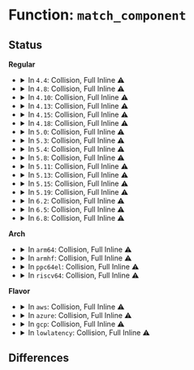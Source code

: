# Function: <code>match_component</code>

## Status
<b>Regular</b>
<ul>
<li>
<details>
<summary>In <code>4.4</code>: Collision, Full Inline ⚠️</summary>

**Collision:** Static-Static Collision

**Inline:** Full

**Transformation:** False

**Instances:**

```
In security/apparmor/domain.c (ffffffff81379e43)
Location: security/apparmor/domain.c:104
Inline: True
```
```
In security/apparmor/label.c (ffffffff8138bef2)
Location: security/apparmor/label.c:1256
Inline: True
Inline callers:
  - security/apparmor/label.c:aa_label_match
  - security/apparmor/label.c:aa_label_match
  - security/apparmor/label.c:aa_label_match
  - security/apparmor/label.c:aa_label_match
```
</details>
</li>
<li>
<details>
<summary>In <code>4.8</code>: Collision, Full Inline ⚠️</summary>

**Collision:** Static-Static Collision

**Inline:** Full

**Transformation:** False

**Instances:**

```
In security/apparmor/domain.c (ffffffff813b2b23)
Location: security/apparmor/domain.c:104
Inline: True
```
```
In security/apparmor/label.c (ffffffff813c6cc5)
Location: security/apparmor/label.c:1265
Inline: True
Inline callers:
  - security/apparmor/label.c:aa_label_match
  - security/apparmor/label.c:aa_label_match
  - security/apparmor/label.c:aa_label_match
  - security/apparmor/label.c:aa_label_match
```
</details>
</li>
<li>
<details>
<summary>In <code>4.10</code>: Collision, Full Inline ⚠️</summary>

**Collision:** Static-Static Collision

**Inline:** Full

**Transformation:** False

**Instances:**

```
In security/apparmor/domain.c (ffffffff813c9ce3)
Location: security/apparmor/domain.c:104
Inline: True
```
```
In security/apparmor/label.c (ffffffff813de2a5)
Location: security/apparmor/label.c:1280
Inline: True
Inline callers:
  - security/apparmor/label.c:aa_label_match
  - security/apparmor/label.c:aa_label_match
  - security/apparmor/label.c:aa_label_match
  - security/apparmor/label.c:aa_label_match
```
</details>
</li>
<li>
<details>
<summary>In <code>4.13</code>: Collision, Full Inline ⚠️</summary>

**Collision:** Static-Static Collision

**Inline:** Full

**Transformation:** False

**Instances:**

```
In security/apparmor/domain.c (ffffffff813df407)
Location: security/apparmor/domain.c:100
Inline: True
```
```
In security/apparmor/label.c (ffffffff813edf43)
Location: security/apparmor/label.c:1246
Inline: True
Inline callers:
  - security/apparmor/label.c:aa_label_match
  - security/apparmor/label.c:aa_label_match
  - security/apparmor/label.c:aa_label_match
  - security/apparmor/label.c:aa_label_match
```
</details>
</li>
<li>
<details>
<summary>In <code>4.15</code>: Collision, Full Inline ⚠️</summary>

**Collision:** Static-Static Collision

**Inline:** Full

**Transformation:** False

**Instances:**

```
In security/apparmor/domain.c (ffffffff81405c87)
Location: security/apparmor/domain.c:100
Inline: True
```
```
In security/apparmor/label.c (ffffffff81415bf3)
Location: security/apparmor/label.c:1246
Inline: True
Inline callers:
  - security/apparmor/label.c:aa_label_match
  - security/apparmor/label.c:aa_label_match
  - security/apparmor/label.c:aa_label_match
  - security/apparmor/label.c:aa_label_match
```
</details>
</li>
<li>
<details>
<summary>In <code>4.18</code>: Collision, Full Inline ⚠️</summary>

**Collision:** Static-Static Collision

**Inline:** Full

**Transformation:** False

**Instances:**

```
In security/apparmor/domain.c (ffffffff8143744e)
Location: security/apparmor/domain.c:101
Inline: True
```
```
In security/apparmor/label.c (ffffffff81447fb1)
Location: security/apparmor/label.c:1245
Inline: True
Inline callers:
  - security/apparmor/label.c:aa_label_match
  - security/apparmor/label.c:aa_label_match
  - security/apparmor/label.c:aa_label_match
  - security/apparmor/label.c:aa_label_match
```
</details>
</li>
<li>
<details>
<summary>In <code>5.0</code>: Collision, Full Inline ⚠️</summary>

**Collision:** Static-Static Collision

**Inline:** Full

**Transformation:** False

**Instances:**

```
In security/apparmor/domain.c (ffffffff8145400e)
Location: security/apparmor/domain.c:101
Inline: True
```
```
In security/apparmor/label.c (ffffffff81464ee1)
Location: security/apparmor/label.c:1246
Inline: True
Inline callers:
  - security/apparmor/label.c:aa_label_match
  - security/apparmor/label.c:aa_label_match
  - security/apparmor/label.c:aa_label_match
  - security/apparmor/label.c:aa_label_match
  - security/apparmor/label.c:aa_label_match
  - security/apparmor/label.c:aa_label_match
  - security/apparmor/label.c:aa_label_match
  - security/apparmor/label.c:aa_label_match
```
</details>
</li>
<li>
<details>
<summary>In <code>5.3</code>: Collision, Full Inline ⚠️</summary>

**Collision:** Static-Static Collision

**Inline:** Full

**Transformation:** False

**Instances:**

```
In security/apparmor/domain.c (ffffffff814819ac)
Location: security/apparmor/domain.c:97
Inline: True
```
```
In security/apparmor/label.c (ffffffff8149248f)
Location: security/apparmor/label.c:1242
Inline: True
Inline callers:
  - security/apparmor/label.c:aa_label_match
  - security/apparmor/label.c:aa_label_match
  - security/apparmor/label.c:aa_label_match
  - security/apparmor/label.c:aa_label_match
  - security/apparmor/label.c:aa_label_match
  - security/apparmor/label.c:aa_label_match
  - security/apparmor/label.c:aa_label_match
  - security/apparmor/label.c:aa_label_match
```
</details>
</li>
<li>
<details>
<summary>In <code>5.4</code>: Collision, Full Inline ⚠️</summary>

**Collision:** Static-Static Collision

**Inline:** Full

**Transformation:** False

**Instances:**

```
In security/apparmor/domain.c (ffffffff8149b6dc)
Location: security/apparmor/domain.c:97
Inline: True
```
```
In security/apparmor/label.c (ffffffff814ac3bf)
Location: security/apparmor/label.c:1269
Inline: True
Inline callers:
  - security/apparmor/label.c:aa_label_match
  - security/apparmor/label.c:aa_label_match
  - security/apparmor/label.c:aa_label_match
  - security/apparmor/label.c:aa_label_match
  - security/apparmor/label.c:aa_label_match
  - security/apparmor/label.c:aa_label_match
  - security/apparmor/label.c:aa_label_match
  - security/apparmor/label.c:aa_label_match
```
</details>
</li>
<li>
<details>
<summary>In <code>5.8</code>: Collision, Full Inline ⚠️</summary>

**Collision:** Static-Static Collision

**Inline:** Full

**Transformation:** False

**Instances:**

```
In security/apparmor/domain.c (ffffffff814f3f85)
Location: security/apparmor/domain.c:97
Inline: True
Inline callers:
  - security/apparmor/domain.c:label_components_match
  - security/apparmor/domain.c:label_components_match
  - security/apparmor/domain.c:label_compound_match
  - security/apparmor/domain.c:label_compound_match
```
```
In security/apparmor/label.c (ffffffff8150879f)
Location: security/apparmor/label.c:1269
Inline: True
Inline callers:
  - security/apparmor/label.c:label_components_match
  - security/apparmor/label.c:label_components_match
  - security/apparmor/label.c:label_components_match
  - security/apparmor/label.c:label_components_match
  - security/apparmor/label.c:label_compound_match
  - security/apparmor/label.c:label_compound_match
  - security/apparmor/label.c:label_compound_match
  - security/apparmor/label.c:label_compound_match
```
</details>
</li>
<li>
<details>
<summary>In <code>5.11</code>: Collision, Full Inline ⚠️</summary>

**Collision:** Static-Static Collision

**Inline:** Full

**Transformation:** False

**Instances:**

```
In security/apparmor/domain.c (ffffffff815110c5)
Location: security/apparmor/domain.c:97
Inline: True
Inline callers:
  - security/apparmor/domain.c:label_components_match
  - security/apparmor/domain.c:label_components_match
  - security/apparmor/domain.c:label_compound_match
  - security/apparmor/domain.c:label_compound_match
```
```
In security/apparmor/label.c (ffffffff8152575f)
Location: security/apparmor/label.c:1269
Inline: True
Inline callers:
  - security/apparmor/label.c:label_components_match
  - security/apparmor/label.c:label_components_match
  - security/apparmor/label.c:label_components_match
  - security/apparmor/label.c:label_components_match
  - security/apparmor/label.c:label_compound_match
  - security/apparmor/label.c:label_compound_match
  - security/apparmor/label.c:label_compound_match
  - security/apparmor/label.c:label_compound_match
```
</details>
</li>
<li>
<details>
<summary>In <code>5.13</code>: Collision, Full Inline ⚠️</summary>

**Collision:** Static-Static Collision

**Inline:** Full

**Transformation:** False

**Instances:**

```
In security/apparmor/domain.c (ffffffff81517a45)
Location: security/apparmor/domain.c:99
Inline: True
Inline callers:
  - security/apparmor/domain.c:label_components_match
  - security/apparmor/domain.c:label_components_match
  - security/apparmor/domain.c:label_compound_match
  - security/apparmor/domain.c:label_compound_match
```
```
In security/apparmor/label.c (ffffffff8152de76)
Location: security/apparmor/label.c:1269
Inline: True
Inline callers:
  - security/apparmor/label.c:aa_label_match
  - security/apparmor/label.c:aa_label_match
  - security/apparmor/label.c:aa_label_match
  - security/apparmor/label.c:aa_label_match
  - security/apparmor/label.c:aa_label_match
  - security/apparmor/label.c:aa_label_match
  - security/apparmor/label.c:aa_label_match
  - security/apparmor/label.c:aa_label_match
```
</details>
</li>
<li>
<details>
<summary>In <code>5.15</code>: Collision, Full Inline ⚠️</summary>

**Collision:** Static-Static Collision

**Inline:** Full

**Transformation:** False

**Instances:**

```
In security/apparmor/domain.c (ffffffff81575a45)
Location: security/apparmor/domain.c:99
Inline: True
Inline callers:
  - security/apparmor/domain.c:label_components_match
  - security/apparmor/domain.c:label_components_match
  - security/apparmor/domain.c:label_compound_match
  - security/apparmor/domain.c:label_compound_match
```
```
In security/apparmor/label.c (ffffffff8158c266)
Location: security/apparmor/label.c:1269
Inline: True
Inline callers:
  - security/apparmor/label.c:aa_label_match
  - security/apparmor/label.c:aa_label_match
  - security/apparmor/label.c:aa_label_match
  - security/apparmor/label.c:aa_label_match
  - security/apparmor/label.c:aa_label_match
  - security/apparmor/label.c:aa_label_match
  - security/apparmor/label.c:aa_label_match
  - security/apparmor/label.c:aa_label_match
```
</details>
</li>
<li>
<details>
<summary>In <code>5.19</code>: Collision, Full Inline ⚠️</summary>

**Collision:** Static-Static Collision

**Inline:** Full

**Transformation:** False

**Instances:**

```
In security/apparmor/domain.c (ffffffff81613a04)
Location: security/apparmor/domain.c:80
Inline: True
Inline callers:
  - security/apparmor/domain.c:label_components_match
  - security/apparmor/domain.c:label_components_match
  - security/apparmor/domain.c:label_compound_match
  - security/apparmor/domain.c:label_compound_match
```
```
In security/apparmor/label.c (ffffffff8162a3a1)
Location: security/apparmor/label.c:1270
Inline: True
Inline callers:
  - security/apparmor/label.c:label_components_match
  - security/apparmor/label.c:label_components_match
  - security/apparmor/label.c:label_components_match
  - security/apparmor/label.c:label_components_match
  - security/apparmor/label.c:label_compound_match
  - security/apparmor/label.c:label_compound_match
  - security/apparmor/label.c:label_compound_match
  - security/apparmor/label.c:label_compound_match
```
</details>
</li>
<li>
<details>
<summary>In <code>6.2</code>: Collision, Full Inline ⚠️</summary>

**Collision:** Static-Static Collision

**Inline:** Full

**Transformation:** False

**Instances:**

```
In security/apparmor/domain.c (ffffffff816c66f4)
Location: security/apparmor/domain.c:87
Inline: True
Inline callers:
  - security/apparmor/domain.c:label_components_match
  - security/apparmor/domain.c:label_components_match
  - security/apparmor/domain.c:label_compound_match
  - security/apparmor/domain.c:label_compound_match
```
```
In security/apparmor/label.c (ffffffff816debb1)
Location: security/apparmor/label.c:1264
Inline: True
Inline callers:
  - security/apparmor/label.c:label_components_match
  - security/apparmor/label.c:label_components_match
  - security/apparmor/label.c:label_components_match
  - security/apparmor/label.c:label_components_match
  - security/apparmor/label.c:label_compound_match
  - security/apparmor/label.c:label_compound_match
  - security/apparmor/label.c:label_compound_match
  - security/apparmor/label.c:label_compound_match
```
</details>
</li>
<li>
<details>
<summary>In <code>6.5</code>: Collision, Full Inline ⚠️</summary>

**Collision:** Static-Static Collision

**Inline:** Full

**Transformation:** False

**Instances:**

```
In security/apparmor/domain.c (ffffffff816ff4e4)
Location: security/apparmor/domain.c:87
Inline: True
Inline callers:
  - security/apparmor/domain.c:label_components_match
  - security/apparmor/domain.c:label_components_match
  - security/apparmor/domain.c:label_compound_match
  - security/apparmor/domain.c:label_compound_match
```
```
In security/apparmor/label.c (ffffffff817181b1)
Location: security/apparmor/label.c:1264
Inline: True
Inline callers:
  - security/apparmor/label.c:label_components_match
  - security/apparmor/label.c:label_components_match
  - security/apparmor/label.c:label_components_match
  - security/apparmor/label.c:label_components_match
  - security/apparmor/label.c:label_compound_match
  - security/apparmor/label.c:label_compound_match
  - security/apparmor/label.c:label_compound_match
  - security/apparmor/label.c:label_compound_match
```
</details>
</li>
<li>
<details>
<summary>In <code>6.8</code>: Collision, Full Inline ⚠️</summary>

**Collision:** Static-Static Collision

**Inline:** Full

**Transformation:** False

**Instances:**

```
In security/apparmor/domain.c (ffffffff8173ca74)
Location: security/apparmor/domain.c:87
Inline: True
Inline callers:
  - security/apparmor/domain.c:label_components_match
  - security/apparmor/domain.c:label_components_match
  - security/apparmor/domain.c:label_compound_match
  - security/apparmor/domain.c:label_compound_match
```
```
In security/apparmor/label.c (ffffffff81756c21)
Location: security/apparmor/label.c:1269
Inline: True
Inline callers:
  - security/apparmor/label.c:label_components_match
  - security/apparmor/label.c:label_components_match
  - security/apparmor/label.c:label_components_match
  - security/apparmor/label.c:label_components_match
  - security/apparmor/label.c:label_compound_match
  - security/apparmor/label.c:label_compound_match
  - security/apparmor/label.c:label_compound_match
  - security/apparmor/label.c:label_compound_match
```
</details>
</li>
</ul>
<b>Arch</b>
<ul>
<li>
<details>
<summary>In <code>arm64</code>: Collision, Full Inline ⚠️</summary>

**Collision:** Static-Static Collision

**Inline:** Full

**Transformation:** False

**Instances:**

```
In security/apparmor/domain.c (ffff800010591fe4)
Location: security/apparmor/domain.c:97
Inline: True
```
```
In security/apparmor/label.c (ffff8000105a37b0)
Location: security/apparmor/label.c:1269
Inline: True
Inline callers:
  - security/apparmor/label.c:aa_label_match
  - security/apparmor/label.c:aa_label_match
  - security/apparmor/label.c:aa_label_match
  - security/apparmor/label.c:aa_label_match
  - security/apparmor/label.c:aa_label_match
  - security/apparmor/label.c:aa_label_match
  - security/apparmor/label.c:aa_label_match
  - security/apparmor/label.c:aa_label_match
```
</details>
</li>
<li>
<details>
<summary>In <code>armhf</code>: Collision, Full Inline ⚠️</summary>

**Collision:** Static-Static Collision

**Inline:** Full

**Transformation:** False

**Instances:**

```
In security/apparmor/domain.c (c0742bf4)
Location: security/apparmor/domain.c:97
Inline: True
```
```
In security/apparmor/label.c (c07538d8)
Location: security/apparmor/label.c:1269
Inline: True
Inline callers:
  - security/apparmor/label.c:aa_label_match
  - security/apparmor/label.c:aa_label_match
  - security/apparmor/label.c:aa_label_match
  - security/apparmor/label.c:aa_label_match
  - security/apparmor/label.c:aa_label_match
  - security/apparmor/label.c:aa_label_match
  - security/apparmor/label.c:aa_label_match
  - security/apparmor/label.c:aa_label_match
```
</details>
</li>
<li>
<details>
<summary>In <code>ppc64el</code>: Collision, Full Inline ⚠️</summary>

**Collision:** Static-Static Collision

**Inline:** Full

**Transformation:** False

**Instances:**

```
In security/apparmor/domain.c (c000000000705d70)
Location: security/apparmor/domain.c:97
Inline: True
```
```
In security/apparmor/label.c (c00000000071ed80)
Location: security/apparmor/label.c:1269
Inline: True
Inline callers:
  - security/apparmor/label.c:aa_label_match
  - security/apparmor/label.c:aa_label_match
  - security/apparmor/label.c:aa_label_match
  - security/apparmor/label.c:aa_label_match
  - security/apparmor/label.c:aa_label_match
  - security/apparmor/label.c:aa_label_match
  - security/apparmor/label.c:aa_label_match
  - security/apparmor/label.c:aa_label_match
```
</details>
</li>
<li>
<details>
<summary>In <code>riscv64</code>: Collision, Full Inline ⚠️</summary>

**Collision:** Static-Static Collision

**Inline:** Full

**Transformation:** False

**Instances:**

```
In security/apparmor/domain.c (ffffffe0003df566)
Location: security/apparmor/domain.c:97
Inline: True
```
```
In security/apparmor/label.c (ffffffe0003eda94)
Location: security/apparmor/label.c:1269
Inline: True
Inline callers:
  - security/apparmor/label.c:aa_label_match
  - security/apparmor/label.c:aa_label_match
  - security/apparmor/label.c:aa_label_match
  - security/apparmor/label.c:aa_label_match
  - security/apparmor/label.c:aa_label_match
  - security/apparmor/label.c:aa_label_match
  - security/apparmor/label.c:aa_label_match
  - security/apparmor/label.c:aa_label_match
```
</details>
</li>
</ul>
<b>Flavor</b>
<ul>
<li>
<details>
<summary>In <code>aws</code>: Collision, Full Inline ⚠️</summary>

**Collision:** Static-Static Collision

**Inline:** Full

**Transformation:** False

**Instances:**

```
In security/apparmor/domain.c (ffffffff81493cbc)
Location: security/apparmor/domain.c:97
Inline: True
```
```
In security/apparmor/label.c (ffffffff814a499f)
Location: security/apparmor/label.c:1269
Inline: True
Inline callers:
  - security/apparmor/label.c:aa_label_match
  - security/apparmor/label.c:aa_label_match
  - security/apparmor/label.c:aa_label_match
  - security/apparmor/label.c:aa_label_match
  - security/apparmor/label.c:aa_label_match
  - security/apparmor/label.c:aa_label_match
  - security/apparmor/label.c:aa_label_match
  - security/apparmor/label.c:aa_label_match
```
</details>
</li>
<li>
<details>
<summary>In <code>azure</code>: Collision, Full Inline ⚠️</summary>

**Collision:** Static-Static Collision

**Inline:** Full

**Transformation:** False

**Instances:**

```
In security/apparmor/domain.c (ffffffff814846dc)
Location: security/apparmor/domain.c:97
Inline: True
```
```
In security/apparmor/label.c (ffffffff814953bf)
Location: security/apparmor/label.c:1269
Inline: True
Inline callers:
  - security/apparmor/label.c:aa_label_match
  - security/apparmor/label.c:aa_label_match
  - security/apparmor/label.c:aa_label_match
  - security/apparmor/label.c:aa_label_match
  - security/apparmor/label.c:aa_label_match
  - security/apparmor/label.c:aa_label_match
  - security/apparmor/label.c:aa_label_match
  - security/apparmor/label.c:aa_label_match
```
</details>
</li>
<li>
<details>
<summary>In <code>gcp</code>: Collision, Full Inline ⚠️</summary>

**Collision:** Static-Static Collision

**Inline:** Full

**Transformation:** False

**Instances:**

```
In security/apparmor/domain.c (ffffffff8148fd5c)
Location: security/apparmor/domain.c:97
Inline: True
```
```
In security/apparmor/label.c (ffffffff814a0a3f)
Location: security/apparmor/label.c:1269
Inline: True
Inline callers:
  - security/apparmor/label.c:aa_label_match
  - security/apparmor/label.c:aa_label_match
  - security/apparmor/label.c:aa_label_match
  - security/apparmor/label.c:aa_label_match
  - security/apparmor/label.c:aa_label_match
  - security/apparmor/label.c:aa_label_match
  - security/apparmor/label.c:aa_label_match
  - security/apparmor/label.c:aa_label_match
```
</details>
</li>
<li>
<details>
<summary>In <code>lowlatency</code>: Collision, Full Inline ⚠️</summary>

**Collision:** Static-Static Collision

**Inline:** Full

**Transformation:** False

**Instances:**

```
In security/apparmor/domain.c (ffffffff814a7c6c)
Location: security/apparmor/domain.c:97
Inline: True
```
```
In security/apparmor/label.c (ffffffff814b915f)
Location: security/apparmor/label.c:1269
Inline: True
Inline callers:
  - security/apparmor/label.c:aa_label_match
  - security/apparmor/label.c:aa_label_match
  - security/apparmor/label.c:aa_label_match
  - security/apparmor/label.c:aa_label_match
  - security/apparmor/label.c:aa_label_match
  - security/apparmor/label.c:aa_label_match
  - security/apparmor/label.c:aa_label_match
  - security/apparmor/label.c:aa_label_match
```
</details>
</li>
</ul>

## Differences
